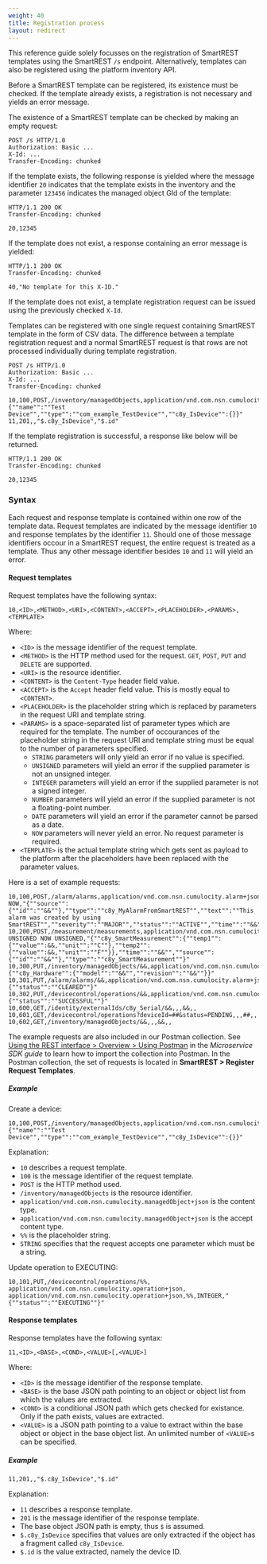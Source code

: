 ```yaml
---
weight: 40
title: Registration process
layout: redirect
---
```


This reference guide solely focusses on the registration of SmartREST templates using the SmartREST `/s` endpoint. Alternatively, templates can also be registered using the platform inventory API.

Before a SmartREST template can be registered, its existence must be checked. If the template already exists, a registration is not necessary and yields an error message.

The existence of a SmartREST template can be checked by making an empty request:

	POST /s HTTP/1.0
	Authorization: Basic ...
	X-Id: ...
	Transfer-Encoding: chunked

If the template exists, the following response is yielded where the message identifier `20` indicates that the template exists in the inventory and the parameter `123456` indicates the managed object GId of the template:

	HTTP/1.1 200 OK
	Transfer-Encoding: chunked

	20,12345

If the template does not exist, a response containing an error message is yielded:

	HTTP/1.1 200 OK
	Transfer-Encoding: chunked

	40,"No template for this X-ID."

If the template does not exist, a template registration request can be issued using the previously checked `X-Id`.

Templates can be registered with one single request containing SmartREST template in the form of CSV data. The difference between a template registration request and a normal SmartREST request is that rows are not processed individually during template registration.

	POST /s HTTP/1.0
	Authorization: Basic ...
	X-Id: ...
	Transfer-Encoding: chunked

	10,100,POST,/inventory/managedObjects,application/vnd.com.nsn.cumulocity.managedObject+json,application/vnd.com.nsn.cumulocity.managedObject+json,,,"{""name"":""Test Device"",""type"":""com_example_TestDevice"",""c8y_IsDevice"":{}}"
	11,201,,"$.c8y_IsDevice","$.id"

If the template registration is successful, a response like below will be returned.

	HTTP/1.1 200 OK
	Transfer-Encoding: chunked

	20,12345

### Syntax

Each request and response template is contained within one row of the template data. Request templates are indicated by the message identifier `10` and response templates by the identifier `11`. Should one of those message identifiers occour in a SmartREST request, the entire request is treated as a template. Thus any other message identifier besides `10` and `11` will yield an error.

#### Request templates

Request templates have the following syntax:

	10,<ID>,<METHOD>,<URI>,<CONTENT>,<ACCEPT>,<PLACEHOLDER>,<PARAMS>,<TEMPLATE>

Where:

* `<ID>` is the message identifier of the request template.
* `<METHOD>` is the HTTP method used for the request. `GET`, `POST`, `PUT` and `DELETE` are supported.
* `<URI>` is the resource identifier.
* `<CONTENT>` is the `Content-Type` header field value.
* `<ACCEPT>` is the `Accept` header field value. This is mostly equal to `<CONTENT>`.
* `<PLACEHOLDER>` is the placeholder string which is replaced by parameters in the request URI and template string.
* `<PARAMS>` is a space-separated list of parameter types which are required for the template. The number of occourances of the placeholder string in the request URI and template string must be equal to the number of parameters specified.
  * `STRING` parameters will only yield an error if no value is specified.
  * `UNSIGNED` parameters will yield an error if the supplied parameter is not an unsigned integer.
  * `INTEGER` parameters will yield an error if the supplied parameter is not a signed integer.
  * `NUMBER` parameters will yield an error if the supplied parameter is not a floating-point number.
  * `DATE` parameters will yield an error if the parameter cannot be parsed as a date.
  * `NOW` parameters will never yield an error. No request parameter is required.
* `<TEMPLATE>` is the actual template string which gets sent as payload to the platform after the placeholders have been replaced with the parameter values.

Here is a set of example requests:

```
10,100,POST,/alarm/alarms,application/vnd.com.nsn.cumulocity.alarm+json,application/vnd.com.nsn.cumulocity.alarm+json,&&,UNSIGNED NOW,"{""source"":{""id"":""&&""},""type"":""c8y_MyAlarmFromSmartREST"",""text"":""This alarm was created by using SmartREST"",""severity"":""MAJOR"",""status"":""ACTIVE"",""time"":""&&""}"
10,200,POST,/measurement/measurements,application/vnd.com.nsn.cumulocity.measurement+json,application/vnd.com.nsn.cumulocity.measurement+json,&&,UNSIGNED UNSIGNED NOW UNSIGNED,"{""c8y_SmartMeasurement"":{""temp1"":{""value"":&&,""unit"":""C""},""temp2"":{""value"":&&,""unit"":""F""}},""time"":""&&"",""source"":{""id"":""&&""},""type"":""c8y_SmartMeasurement""}"
10,300,PUT,/inventory/managedObjects/&&,application/vnd.com.nsn.cumulocity.managedObject+json,,&&,,"{""c8y_Hardware"":{""model"":""&&"",""revision"":""&&""}}"
10,301,PUT,/alarm/alarms/&&,application/vnd.com.nsn.cumulocity.alarm+json,,&&,,"{""status"":""CLEARED""}"
10,302,PUT,/devicecontrol/operations/&&,application/vnd.com.nsn.cumulocity.operation+json,,&&,,"{""status"":""SUCCESSFUL""}"
10,600,GET,/identity/externalIds/c8y_Serial/&&,,,&&,,
10,601,GET,/devicecontrol/operations?deviceId=##&status=PENDING,,,##,,
10,602,GET,/inventory/managedObjects/&&,,,&&,,
```

The example requests are also included in our Postman collection.
See [Using the REST interface > Overview > Using Postman](/microservice-sdk/rest/#using-postman) in the *Microservice SDK guide* to learn how to import the collection into Postman.
In the Postman collection, the set of requests is located in **SmartREST > Register Request Templates**.

##### Example

Create a device:

	10,100,POST,/inventory/managedObjects,application/vnd.com.nsn.cumulocity.managedObject+json,application/vnd.com.nsn.cumulocity.managedObject+json,,,"{""name"":""Test Device"",""type"":""com_example_TestDevice"",""c8y_IsDevice"":{}}"

Explanation:

* `10` describes a request template.
* `100` is the message identifier of the request template.
* `POST` is the HTTP method used.
* `/inventory/managedObjects` is the resource identifier.
* `application/vnd.com.nsn.cumulocity.managedObject+json` is the content type.
* `application/vnd.com.nsn.cumulocity.managedObject+json` is the accept content type.
* `%%` is the placeholder string.
* `STRING` specifies that the request accepts one parameter which must be a string.

Update operation to EXECUTING:

	10,101,PUT,/devicecontrol/operations/%%, application/vnd.com.nsn.cumulocity.operation+json, application/vnd.com.nsn.cumulocity.operation+json,%%,INTEGER,"{""status"":""EXECUTING""}"

#### Response templates

Response templates have the following syntax:

	11,<ID>,<BASE>,<COND>,<VALUE>[,<VALUE>]

Where:

* `<ID>` is the message identifier of the response template.
* `<BASE>` is the base JSON path pointing to an object or object list from which the values are extracted.
* `<COND>` is a conditional JSON path which gets checked for existance. Only if the path exists, values are extracted.
* `<VALUE>` is a JSON path pointing to a value to extract within the base object or object in the base object list. An unlimited number of `<VALUE>`s can be specified.

##### Example

	11,201,,"$.c8y_IsDevice","$.id"

Explanation:

* `11` describes a response template.
* `201` is the message identifier of the response template.
* The base object JSON path is empty, thus `$` is assumed.
* `$.c8y_IsDevice` specifies that values are only extracted if the object has a fragment called `c8y_IsDevice`.
* `$.id` is the value extracted, namely the device ID.

